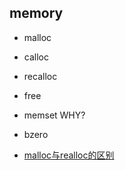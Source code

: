 ## memory

* malloc
* calloc
* recalloc
* free

* memset WHY?
* bzero

* [malloc与realloc的区别](http://wenku.baidu.com/link?url=ChBpvHp1s0XQhmTcAjBEMCky9zaNsW_6qe39NxH6MaWWEZrxijxzl09XDUSKMWC-NO-Utt-82PVpy8B8dHuMcuAFfDY_rGTO8OyCPjKn-6i)
